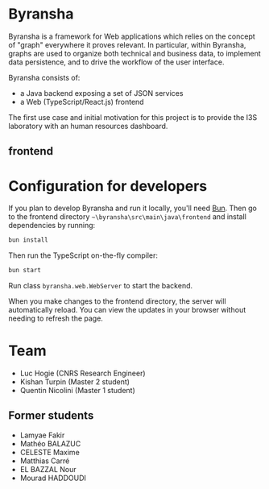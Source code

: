 

# Byransha
Byransha is a framework for Web applications which relies on 
the concept of "graph" everywhere it proves relevant.
In particular, within Byransha, graphs are used to organize both technical and business data, 
to implement data persistence, and to drive the workflow of the user interface.

Byransha consists of:
- a Java backend exposing a set of JSON services
- a Web (TypeScript/React.js) frontend

The first use case and initial motivation for this project is to provide the I3S laboratory
with an human resources dashboard.


## frontend

# Configuration for developers
If you plan to develop Byransha and run it locally, you'll need [Bun](https://bun.sh).
Then go to the frontend directory  `~\byransha\src\main\java\frontend` and install dependencies
by running:
```bash
bun install
```
Then run the TypeScript on-the-fly compiler:
```bash
bun start
```

Run class `byransha.web.WebServer` to start the backend.

When you make changes to the frontend directory, the server will automatically reload. You can view the updates in your browser without needing to refresh the page.


# Team
- Luc Hogie (CNRS Research Engineer)
- Kishan Turpin (Master 2 student)
- Quentin Nicolini (Master 1 student)

## Former students

- Lamyae Fakir
- Mathéo BALAZUC
- CELESTE Maxime
- Matthias Carré
- EL BAZZAL Nour
- Mourad HADDOUDI
